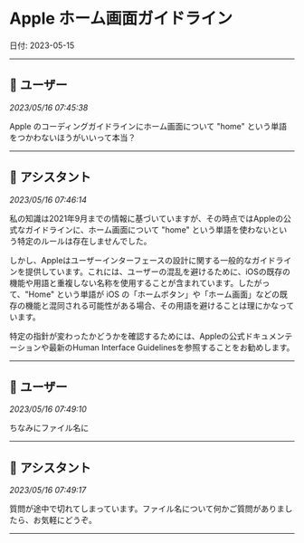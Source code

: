 # Apple ホーム画面ガイドライン

日付: 2023-05-15

---

## 👤 ユーザー
*2023/05/16 07:45:38*

Apple のコーディングガイドラインにホーム画面について "home" という単語をつかわないほうがいいって本当？

---

## 🤖 アシスタント
*2023/05/16 07:46:14*

私の知識は2021年9月までの情報に基づいていますが、その時点ではAppleの公式なガイドラインに、ホーム画面について "home" という単語を使わないという特定のルールは存在しませんでした。

しかし、Appleはユーザーインターフェースの設計に関する一般的なガイドラインを提供しています。これには、ユーザーの混乱を避けるために、iOSの既存の機能や用語と重複しない名称を使用することが含まれています。したがって、"Home" という単語が iOS の「ホームボタン」や「ホーム画面」などの既存の機能と混同される可能性がある場合、その用語を避けることは理にかなっています。

特定の指針が変わったかどうかを確認するためには、Appleの公式ドキュメンテーションや最新のHuman Interface Guidelinesを参照することをお勧めします。

---

## 👤 ユーザー
*2023/05/16 07:49:10*

ちなみにファイル名に

---

## 🤖 アシスタント
*2023/05/16 07:49:17*

質問が途中で切れてしまっています。ファイル名について何かご質問がありましたら、お気軽にどうぞ。

---
